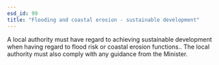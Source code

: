 ```yaml
---
esd_id: 99
title: "Flooding and coastal erosion - sustainable development"
---
```


A local authority must have regard to achieving sustainable development when having regard to flood risk or coastal erosion functions..  The local authority must also comply with any guidance from the Minister.

